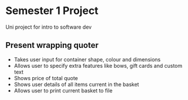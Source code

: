 # Semester 1 Project
Uni project for intro to software dev

## Present wrapping quoter
 - Takes user input for container shape, colour and dimensions
 - Allows user to specify extra features like bows, gift cards and custom text
 - Shows price of total quote
 - Shows user details of all items current in the basket
 - Allows user to print current basket to file